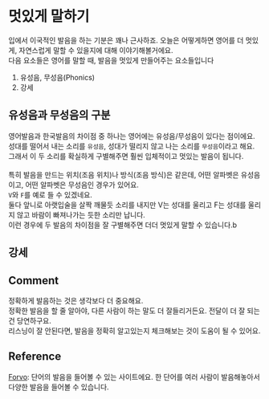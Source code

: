 # 멋있게 말하기
입에서 이국적인 발음을 하는 기분은 꽤나 근사하죠. 오늘은 어떻게하면 영어를 더 멋있게, 자연스럽게 말할 수 있을지에 대해 이야기해볼거에요.<br>
다음 요소들은 영어를 말할 때, 발음을 멋있게 만들어주는 요소들입니다<br>
1. 유성음, 무성음(Phonics)
1. 강세

## 유성음과 무성음의 구분
영어발음과 한국발음의 차이점 중 하나는 영어에는 유성음/무성음이 있다는 점이에요.<br>
성대를 떨어서 내는 소리를 `유성음`, 성대가 떨리지 않고 나는 소리를 `무성음`이라고 해요.<br>
그래서 이 두 소리를 확실하게 구별해주면 훨씬 입체적이고 멋있는 발음이 됩니다.<br>
<br>
특히 발음을 만드는 위치(조음 위치)나 방식(조음 방식)은 같은데, 어떤 알파벳은 유성음이고, 어떤 알파벳은 무성음인 경우가 있어요.<br>
`V`와 `F`를 예로 들 수 있겠네요.<br>
둘다 앞니로 아랫입술을 살짝 깨물듯 소리를 내지만 V는 성대를 울리고 F는 성대를 울리지 않고 바람이 빠져나가는 듯한 소리만 납니다.<br>
이런 경우에 두 발음의 차이점을 잘 구별해주면 더더 멋있게 말할 수 있습니다.b

## 강세

## Comment
정확하게 발음하는 것은 생각보다 더 중요해요.<br>
정확한 발음을 할 줄 알아야, 다른 사람이 하는 말도 더 잘들리거든요. 전달이 더 잘 되는 건 당연하구요.<br>
리스닝이 잘 안된다면, 발음을 정확히 알고있는지 체크해보는 것이 도움이 될 수 있어요.

## Reference
[Forvo](https://forvo.com): 
단어의 발음을 들어볼 수 있는 사이트에요. 한 단어를 여러 사람이 발음해놓아서 다양한 발음을 들어볼 수 있습니다.


